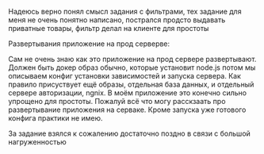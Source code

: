 Надеюсь верно понял смысл задания с фильтрами, тех задание для меня не очень понятно написано, пострался продсто выдавать приватные товары, фильтр делал на клиенте для простоты

Развертывания приложение на прод серверве:

Сам не очень знаю как это приложение на прод сервере развертывают. Должен быть докер образ обычно, которые установит node.js потом мы описываем конфиг установки зависимостей и запуска сервера.
Как правило присуствует ещё образы, отдельная база данных, и отдельный сервере авторизации, ngnix. В моём приложение это конечно сильно упрощено для простоты. Пожалуй всё что могу расскзаать про развертывание приложения на серваке. Кроме запуска уже готового конфига практики не имею.

За задание взялся к сожалению достаточно поздно в связи с большой нагруженностью
